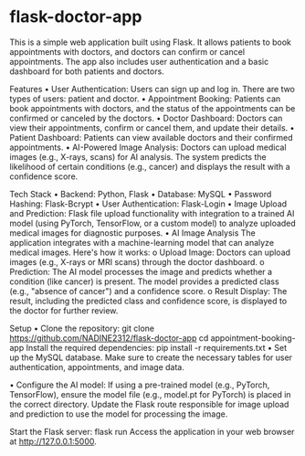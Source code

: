 # flask-doctor-app
This is a simple web application built using Flask. It allows patients to book appointments with doctors, and doctors can confirm or cancel appointments. The app also includes user authentication and a basic dashboard for both patients and doctors.

Features
•	User Authentication: Users can sign up and log in. There are two types of users: patient and doctor.
•	Appointment Booking: Patients can book appointments with doctors, and the status of the appointments can be confirmed or canceled by the doctors.
•	Doctor Dashboard: Doctors can view their appointments, confirm or cancel them, and update their details.
•	Patient Dashboard: Patients can view available doctors and their confirmed appointments.
•	AI-Powered Image Analysis: Doctors can upload medical images (e.g., X-rays, scans) for AI analysis. The system predicts the likelihood of certain conditions (e.g., cancer) and displays the result with a confidence score.

Tech Stack
•	Backend: Python, Flask
•	Database: MySQL
•	Password Hashing: Flask-Bcrypt
•	User Authentication: Flask-Login
•	Image Upload and Prediction: Flask file upload functionality with integration to a trained AI model (using PyTorch, TensorFlow, or a custom model) to analyze uploaded medical images for diagnostic purposes.
•	AI Image Analysis
The application integrates with a machine-learning model that can analyze medical images. Here's how it works:
o	Upload Image: Doctors can upload images (e.g., X-rays or MRI scans) through the doctor dashboard.
o	Prediction: The AI model processes the image and predicts whether a condition (like cancer) is present. The model provides a predicted class (e.g., "absence of cancer") and a confidence score.
o	Result Display: The result, including the predicted class and confidence score, is displayed to the doctor for further review.




Setup
•	Clone the repository:
git clone https://github.com/NADINE2312/flask-doctor-app
cd appointment-booking-app
Install the required dependencies:
pip install -r requirements.txt
•	Set up the MySQL database. Make sure to create the necessary tables for user authentication, appointments, and image data.

•	Configure the AI model:
If using a pre-trained model (e.g., PyTorch, TensorFlow), ensure the model file (e.g., model.pt for PyTorch) is placed in the correct directory.
Update the Flask route responsible for image upload and prediction to use the model for processing the image.


Start the Flask server:
flask run
Access the application in your web browser at http://127.0.0.1:5000.
